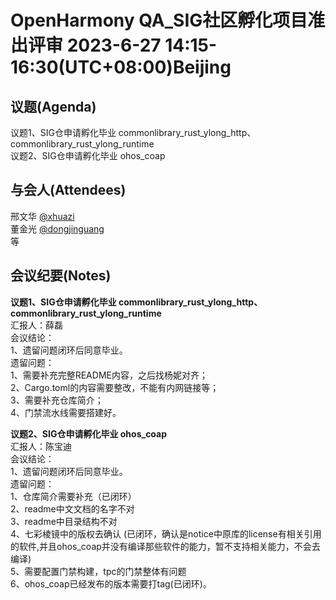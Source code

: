 # OpenHarmony QA_SIG社区孵化项目准出评审 2023-6-27 14:15-16:30(UTC+08:00)Beijing

## 议题(Agenda)

议题1、SIG仓申请孵化毕业 commonlibrary_rust_ylong_http、commonlibrary_rust_ylong_runtime  
议题2、SIG仓申请孵化毕业 ohos_coap  

## 与会人(Attendees)

邢文华 [@xhuazi](https://gitee.com/xhuazi)  
董金光 [@dongjinguang](https://gitee.com/dongjinguang)  
等

## 会议纪要(Notes)

**议题1、SIG仓申请孵化毕业 commonlibrary_rust_ylong_http、commonlibrary_rust_ylong_runtime**  
汇报人：薛磊  
会议结论：  
1、遗留问题闭环后同意毕业。  
遗留问题：  
1、需要补充完整README内容，之后找杨妮对齐；  
2、Cargo.toml的内容需要整改，不能有内网链接等；  
3、需要补充仓库简介；  
4、门禁流水线需要搭建好。  

**议题2、SIG仓申请孵化毕业 ohos_coap**  
汇报人：陈宝迪  
会议结论：  
1、遗留问题闭环后同意毕业。  
遗留问题：  
1、仓库简介需要补充（已闭环）  
2、readme中文文档的名字不对  
3、readme中目录结构不对  
4、七彩棱镜中的版权去确认 (已闭环，确认是notice中原库的license有相关引用的软件,并且ohos_coap并没有编译那些软件的能力，暂不支持相关能力，不会去编译)  
5、需要配置门禁构建，tpc的门禁整体有问题  
6、ohos_coap已经发布的版本需要打tag(已闭环)。  
